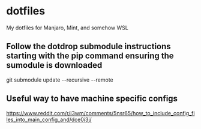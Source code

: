# dotfiles
My dotfiles for Manjaro, Mint, and somehow WSL

## Follow the dotdrop submodule instructions starting with the pip command ensuring the sumodule is downloaded

git submodule update --recursive --remote


## Useful way to have machine specific configs 

https://www.reddit.com/r/i3wm/comments/5nsr65/how_to_include_config_files_into_main_config_and/dce0i3j/


